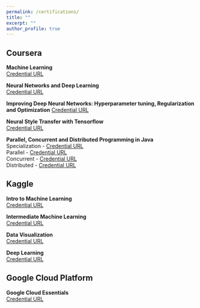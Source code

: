 ```yaml
---
permalink: /certifications/
title: ""
excerpt: ""
author_profile: true
---
```


## Coursera

**Machine Learning**  
[Credential URL](https://www.coursera.org/account/accomplishments/certificate/KJU4GLPQVUEV)

**Neural Networks and Deep Learning**  
[Credential URL](https://www.coursera.org/account/accomplishments/certificate/ZMFJFUGASEQS)

**Improving Deep Neural Networks: Hyperparameter tuning, Regularization and Optimization**
[Credential URL](https://www.coursera.org/account/accomplishments/certificate/Y4FQGBV3P8QM)  

**Neural Style Transfer with Tensorflow**  
[Credential URL](https://www.coursera.org/account/accomplishments/certificate/33XJYEMTDJWA)

**Parallel, Concurrent and Distributed Programming in Java**  
Specialization - [Credential URL](https://www.coursera.org/account/accomplishments/specialization/certificate/PAS27PL57TC8)  
Parallel    -    [Credential URL](https://www.coursera.org/account/accomplishments/certificate/WAXDAC8LPQUH)  
Concurrent  -    [Credential URL](https://www.coursera.org/account/accomplishments/certificate/ADYC46JC3J99)  
Distributed -    [Credential URL](https://www.coursera.org/account/accomplishments/certificate/LVW7PQJJG2WM)  


## Kaggle
**Intro to Machine Learning**  
[Credential URL](https://www.kaggle.com/learn/certification/bhanuprakashnani/intro-to-machine-learning)

**Intermediate Machine Learning**  
[Credential URL](https://www.kaggle.com/learn/certification/bhanuprakashnani/intermediate-machine-learning)

**Data Visualization**  
[Credential URL](https://www.kaggle.com/learn/certification/bhanuprakashnani/data-visualization)

**Deep Learning**  
[Credential URL](https://www.kaggle.com/learn/certification/bhanuprakashnani/deep-learning)

## Google Cloud Platform
**Google Cloud Essentials**  
[Credential URL](https://google.qwiklabs.com/public_profiles/e6efe33b-2935-4ca8-aa8e-e703dd71e964)
